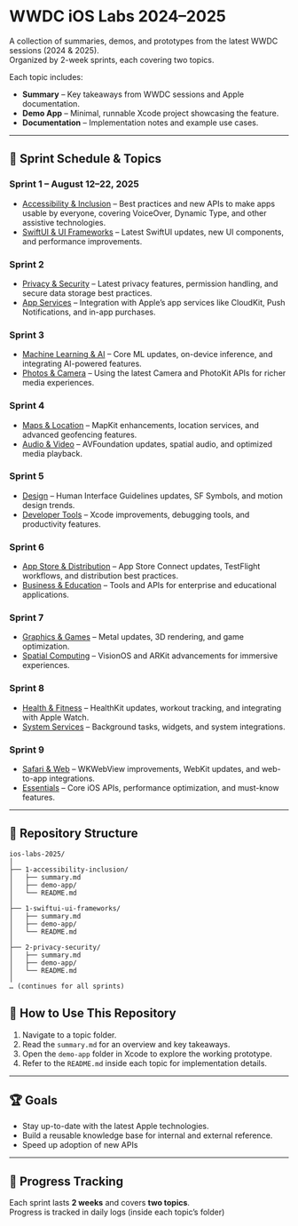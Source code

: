 # WWDC iOS Labs 2024–2025

A collection of summaries, demos, and prototypes from the latest WWDC sessions (2024 & 2025).  
Organized by 2-week sprints, each covering two topics.  

Each topic includes:  
- **Summary** – Key takeaways from WWDC sessions and Apple documentation.  
- **Demo App** – Minimal, runnable Xcode project showcasing the feature.  
- **Documentation** – Implementation notes and example use cases.  

---

## 📅 Sprint Schedule & Topics

### Sprint 1 – August 12–22, 2025
- [Accessibility & Inclusion](1-accessibility-inclusion/) – Best practices and new APIs to make apps usable by everyone, covering VoiceOver, Dynamic Type, and other assistive technologies.
- [SwiftUI & UI Frameworks](1-swiftui-ui-frameworks/) – Latest SwiftUI updates, new UI components, and performance improvements.

### Sprint 2
- [Privacy & Security](2-privacy-security/) – Latest privacy features, permission handling, and secure data storage best practices.
- [App Services](2-app-services/) – Integration with Apple’s app services like CloudKit, Push Notifications, and in-app purchases.

### Sprint 3
- [Machine Learning & AI](3-machine-learning-ai/) – Core ML updates, on-device inference, and integrating AI-powered features.
- [Photos & Camera](3-photos-camera/) – Using the latest Camera and PhotoKit APIs for richer media experiences.

### Sprint 4
- [Maps & Location](4-maps-location/) – MapKit enhancements, location services, and advanced geofencing features.
- [Audio & Video](4-audio-video/) – AVFoundation updates, spatial audio, and optimized media playback.

### Sprint 5
- [Design](5-design/) – Human Interface Guidelines updates, SF Symbols, and motion design trends.
- [Developer Tools](5-developer-tools/) – Xcode improvements, debugging tools, and productivity features.

### Sprint 6
- [App Store & Distribution](6-app-store-distribution/) – App Store Connect updates, TestFlight workflows, and distribution best practices.
- [Business & Education](6-business-education/) – Tools and APIs for enterprise and educational applications.

### Sprint 7
- [Graphics & Games](7-graphics-games/) – Metal updates, 3D rendering, and game optimization.
- [Spatial Computing](7-spatial-computing/) – VisionOS and ARKit advancements for immersive experiences.

### Sprint 8
- [Health & Fitness](8-health-fitness/) – HealthKit updates, workout tracking, and integrating with Apple Watch.
- [System Services](8-system-services/) – Background tasks, widgets, and system integrations.

### Sprint 9
- [Safari & Web](9-safari-web/) – WKWebView improvements, WebKit updates, and web-to-app integrations.
- [Essentials](9-essentials/) – Core iOS APIs, performance optimization, and must-know features.

---

## 📂 Repository Structure

```
ios-labs-2025/
│
├── 1-accessibility-inclusion/
│   ├── summary.md
│   ├── demo-app/
│   └── README.md
│
├── 1-swiftui-ui-frameworks/
│   ├── summary.md
│   ├── demo-app/
│   └── README.md
│
├── 2-privacy-security/
│   ├── summary.md
│   ├── demo-app/
│   └── README.md
│
… (continues for all sprints)
```

## 🚀 How to Use This Repository

1. Navigate to a topic folder.  
2. Read the `summary.md` for an overview and key takeaways.  
3. Open the `demo-app` folder in Xcode to explore the working prototype.  
4. Refer to the `README.md` inside each topic for implementation details.

---

## 🏆 Goals
- Stay up-to-date with the latest Apple technologies.  
- Build a reusable knowledge base for internal and external reference.  
- Speed up adoption of new APIs

---

## 📅 Progress Tracking
Each sprint lasts **2 weeks** and covers **two topics**.  
Progress is tracked in daily logs (inside each topic’s folder)